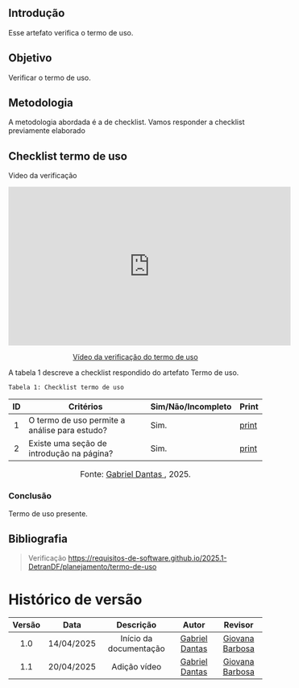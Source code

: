 ## Introdução
Esse artefato verifica o termo de uso.

## Objetivo
Verificar o termo de uso.

## Metodologia
A metodologia abordada é a de checklist. Vamos responder a checklist previamente elaborado

## Checklist termo de uso
Video da verificação

<p style="text-align: center"><iframe width="560" height="315" src="https://youtube.com/embed/p2HJGvZPLsA" title="YouTube video player" frameborder="0" allow="accelerometer; autoplay; clipboard-write; encrypted-media; gyroscope; picture-in-picture; web-share" referrerpolicy="strict-origin-when-cross-origin" allowfullscreen></iframe></p>
<p style="text-align: center"><a href="https://youtu.be/p2HJGvZPLsA" target="blanket">Vídeo da verificação do termo de uso</a></p>

A tabela 1 descreve a checklist respondido do artefato Termo de uso.

    Tabela 1: Checklist termo de uso

|ID| Critérios                             | Sim/Não/Incompleto        | Print
| :----: | --------- | ---------- | ---------- | 
| 1 | O termo de uso permite a análise para estudo?| Sim.| [print](https://drive.google.com/file/d/1AV4zV6LmOBXcdR0F8zkPjd1NkPgyUMxX/view?usp=sharing) |
| 2 | Existe uma seção de introdução na página?| Sim.| [print](https://drive.google.com/file/d/1AV4zV6LmOBXcdR0F8zkPjd1NkPgyUMxX/view?usp=sharing) |

<font size="3"><p style="text-align: center">Fonte: [Gabriel Dantas ](https://github.com/gbevi), 2025.</p></font>

### Conclusão
Termo de uso presente.

## Bibliografia
> Verificação https://requisitos-de-software.github.io/2025.1-DetranDF/planejamento/termo-de-uso


# Histórico de versão

| Versão |    Data    |       Descrição        |                     Autor                      |                  Revisor                   |
| :----: | :--------: | :--------------------: | :--------------------------------------------: | :----------------------------------------: |
|  1.0   | 14/04/2025 | Início da documentação | [Gabriel Dantas ](https://github.com/gbevi)  | [Giovana Barbosa ](https://github.com/gio221) |
|  1.1   | 20/04/2025 | Adição vídeo | [Gabriel Dantas ](https://github.com/gbevi)  | [Giovana Barbosa ](https://github.com/gio221) |